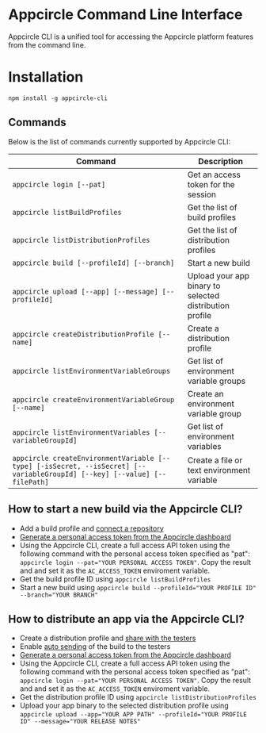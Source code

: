 # Appcircle Command Line Interface

Appcircle CLI is a unified tool for accessing the Appcircle platform features from the command line.

# Installation

```
npm install -g appcircle-cli
```

## Commands

Below is the list of commands currently supported by Appcircle CLI:

| Command                                                                                                                     | Description                                             |
| --------------------------------------------------------------------------------------------------------------------------- | ------------------------------------------------------- |
| `appcircle login [--pat]`                                                                                                   | Get an access token for the session                     |
| `appcircle listBuildProfiles`                                                                                               | Get the list of build profiles                          |
| `appcircle listDistributionProfiles`                                                                                        | Get the list of distribution profiles                   |
| `appcircle build [--profileId] [--branch]`                                                                                  | Start a new build                                       |
| `appcircle upload [--app] [--message] [--profileId]`                                                                        | Upload your app binary to selected distribution profile |
| `appcircle createDistributionProfile [--name]`                                                                              | Create a distribution profile                           |
| `appcircle listEnvironmentVariableGroups`                                                                                   | Get list of environment variable groups                 |
| `appcircle createEnvironmentVariableGroup [--name]`                                                                         | Create an environment variable group                    |
| `appcircle listEnvironmentVariables [--variableGroupId]`                                                                    | Get list of environment variables                       |
| `appcircle createEnvironmentVariable [--type] [-isSecret, --isSecret] [--variableGroupId] [--key] [--value] [--filePath]`   | Create a file or text environment variable              |

## How to start a new build via the Appcircle CLI?

- Add a build profile and [connect a repository](https://docs.appcircle.io/build/adding-a-build-profile#connect-your-repository)
- [Generate a personal access token from the Appcircle dashboard](https://docs.appcircle.io/appcircle-api/api-authentication)
- Using the Appcircle CLI, create a full access API token using the following command with the personal access token specified as "pat": `appcircle login --pat="YOUR PERSONAL ACCESS TOKEN"`. Copy the result and and set it as the `AC_ACCESS_TOKEN` enviroment variable.
- Get the build profile ID using `appcircle listBuildProfiles`
- Start a new build using `appcircle build --profileId="YOUR PROFILE ID" --branch="YOUR BRANCH"`

## How to distribute an app via the Appcircle CLI?

- Create a distribution profile and [share with the testers](https://docs.appcircle.io/distribute/create-or-select-a-distribution-profile)
- Enable [auto sending](https://docs.appcircle.io/distribute/create-or-select-a-distribution-profile#auto-send-your-build-to-the-testers) of the build to the testers
- [Generate a personal access token from the Appcircle dashboard](https://docs.appcircle.io/appcircle-api/api-authentication)
- Using the Appcircle CLI, create a full access API token using the following command with the personal access token specified as "pat": `appcircle login --pat="YOUR PERSONAL ACCESS TOKEN"`. Copy the result and and set it as the `AC_ACCESS_TOKEN` enviroment variable.
- Get the distribution profile ID using `appcircle listDistributionProfiles`
- Upload your app binary to the selected distribution profile using `appcircle upload --app="YOUR APP PATH" --profileId="YOUR PROFILE ID" --message="YOUR RELEASE NOTES"`
